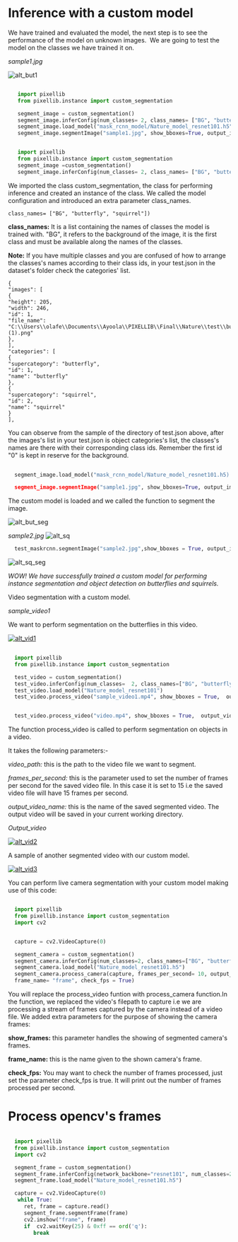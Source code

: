 # Inference with a custom model

We have trained and evaluated the model, the next step is to see the performance of the model on unknown images. 
We are going to test the model on the classes we have trained it on.

*sample1.jpg*

![alt_but1](Images/butterfly.jpg)

```python

   import pixellib
   from pixellib.instance import custom_segmentation

   segment_image = custom_segmentation()
   segment_image.inferConfig(num_classes= 2, class_names= ["BG", "butterfly", "squirrel"])
   segment_image.load_model("mask_rcnn_model/Nature_model_resnet101.h5")
   segment_image.segmentImage("sample1.jpg", show_bboxes=True, output_image_name="sample_out.jpg")
```

```python

   import pixellib
   from pixellib.instance import custom_segmentation 
   segment_image =custom_segmentation()
   segment_image.inferConfig(num_classes= 2, class_names= ["BG", "butterfly", "squirrel"])
```

We imported the class custom_segmentation, the class for performing inference and created an instance of the class. We called the model configuration and introduced an extra parameter class_names.

```
class_names= ["BG", "butterfly", "squirrel"])
```
**class_names:** It is a list containing  the names of classes the model is trained with. "BG", it refers to the background of the image, it is the first class and must be available along the names of the classes.

**Note:** If you have multiple classes and you are confused of how to arrange the classes's names according to their class ids, in your test.json in the dataset's folder check the categories' list.

```
{
"images": [
{
"height": 205,
"width": 246,
"id": 1,
"file_name": "C:\\Users\\olafe\\Documents\\Ayoola\\PIXELLIB\\Final\\Nature\\test\\butterfly (1).png"
},
],
"categories": [
{
"supercategory": "butterfly",
"id": 1,
"name": "butterfly"
},
{
"supercategory": "squirrel",
"id": 2,
"name": "squirrel"
}
],

```


You can observe from the sample of the directory of test.json above, after the images's  list in your test.json is object categories's list, the classes's names are there with their corresponding class ids. Remember the first id "0" is kept in reserve for the background.

```python
  
  segment_image.load_model("mask_rcnn_model/Nature_model_resnet101.h5)

  segment_image.segmentImage("sample1.jpg", show_bboxes=True, output_image_name="sample_out.jpg")
```
The custom model is loaded and we called the function to segment the image.

![alt_but_seg](Images/butterfly_seg.jpg)



*sample2.jpg*
![alt_sq](Images/squirrel.jpg)

```python
  test_maskrcnn.segmentImage("sample2.jpg",show_bboxes = True, output_image_name="sample_out.jpg")
```


![alt_sq_seg](Images/squirrel_seg.jpg)


*WOW! We have successfully trained a custom model for performing instance segmentation and object detection on butterflies and squirrels.*



Video segmentation with a custom model.

*sample_video1*

We want to perform segmentation on the butterflies in this video.

[![alt_vid1](Images/vid.png)](https://www.youtube.com/watch?v=5-QWJH0U4cA)

```python
  
  import pixellib
  from pixellib.instance import custom_segmentation

  test_video = custom_segmentation()
  test_video.inferConfig(num_classes=  2, class_names=["BG", "butterfly", "squirrel"])
  test_video.load_model("Nature_model_resnet101")
  test_video.process_video("sample_video1.mp4", show_bboxes = True,  output_video_name="video_out.mp4", frames_per_second=15)
```

```python

  test_video.process_video("video.mp4", show_bboxes = True,  output_video_name="video_out.mp4", frames_per_second=15)
```
The function process_video is called to perform segmentation on objects in a video. 

It takes the following parameters:-

*video_path:* this is the path to the video file we want to segment.

*frames_per_second:*  this is the parameter used to set the number of frames per second for the saved video file. In this case it is set to 15 i.e the saved video file will have 15 frames per second.

*output_video_name:* this is the name of the saved segmented video. The output video will be saved in your current working directory.

*Output_video*

[![alt_vid2](Images/but_vid.png)](https://www.youtube.com/watch?v=bWQGxaZIPOo)



A sample of another segmented video with our custom model.

[![alt_vid3](Images/sq_vid.png)](https://www.youtube.com/watch?v=VUnI9hefAQQ&t=2s)



You can perform live camera segmentation with your custom model making use of this code:

```python

  import pixellib
  from pixellib.instance import custom_segmentation
  import cv2


  capture = cv2.VideoCapture(0)

  segment_camera = custom_segmentation()
  segment_camera.inferConfig(num_classes=2, class_names=["BG", "butterfly", "squirrel"])
  segment_camera.load_model("Nature_model_resnet101.h5")
  segment_camera.process_camera(capture, frames_per_second= 10, output_video_name="output_video.mp4", show_frames= True,
  frame_name= "frame", check_fps = True)
```

You will replace the process_video funtion with process_camera function.In the function, we replaced the video's filepath to capture i.e we are processing a stream of frames captured by the camera instead of a video file. We added extra parameters for the purpose of showing the camera frames:

**show_frames:** this parameter handles the showing of segmented camera's frames.

**frame_name:** this is the name given to the shown camera's frame.

**check_fps:** You may want to check the number of frames processed, just set the parameter check_fps is true. It will print out the number of frames processed per second.


# Process opencv's frames 

```python

  import pixellib
  from pixellib.instance import custom_segmentation
  import cv2

  segment_frame = custom_segmentation()
  segment_frame.inferConfig(network_backbone="resnet101", num_classes=2, class_names=["BG", "butterfly", "squirrel"])
  segment_frame.load_model("Nature_model_resnet101.h5")

  capture = cv2.VideoCapture(0)
   while True:
     ret, frame = capture.read()
     segment_frame.segmentFrame(frame)
     cv2.imshow("frame", frame)
     if  cv2.waitKey(25) & 0xff == ord('q'):
        break  
```